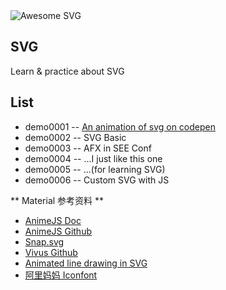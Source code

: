 <img src="https://camo.githubusercontent.com/a779a499bc8abaab4e7d9045af5e90af75c3ad7f/68747470733a2f2f7261776769742e636f6d2f77696c6c69616e6a757374656e2f617765736f6d652d7376672f6d61737465722f6c6f676f2e737667" alt="Awesome SVG" data-canonical-src="https://rawgit.com/willianjusten/awesome-svg/master/logo.svg" style="max-width:100%;">


## SVG
Learn & practice about SVG


## List

* demo0001 -- [An animation of svg on codepen]()
* demo0002 -- SVG Basic
* demo0003 -- AFX in SEE Conf
* demo0004 -- ...I just like this one
* demo0005 -- ...(for learning SVG)
* demo0006 -- Custom SVG with JS




** Material 参考资料 **
* [AnimeJS Doc](http://animejs.com/documentation/)
* [AnimeJS Github](https://github.com/juliangarnier/anime)
* [Snap.svg](http://snapsvg.io/)
* [Vivus Github](https://github.com/maxwellito/vivus)
* [Animated line drawing in SVG](https://jakearchibald.com/2013/animated-line-drawing-svg/)
* [阿里妈妈 Iconfont](http://www.iconfont.cn/)
